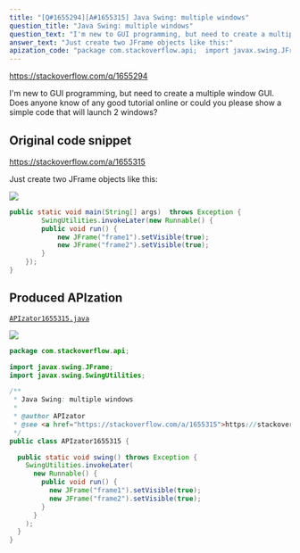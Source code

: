 ```yaml
---
title: "[Q#1655294][A#1655315] Java Swing: multiple windows"
question_title: "Java Swing: multiple windows"
question_text: "I'm new to GUI programming, but need to create a multiple window GUI. Does anyone know of any good tutorial online or could you please show a simple code that will launch 2 windows?"
answer_text: "Just create two JFrame objects like this:"
apization_code: "package com.stackoverflow.api;  import javax.swing.JFrame; import javax.swing.SwingUtilities;  /**  * Java Swing: multiple windows  *  * @author APIzator  * @see <a href=\"https://stackoverflow.com/a/1655315\">https://stackoverflow.com/a/1655315</a>  */ public class APIzator1655315 {    public static void swing() throws Exception {     SwingUtilities.invokeLater(       new Runnable() {         public void run() {           new JFrame(\"frame1\").setVisible(true);           new JFrame(\"frame2\").setVisible(true);         }       }     );   } }"
---
```


https://stackoverflow.com/q/1655294

I&#x27;m new to GUI programming, but need to create a multiple window GUI. Does anyone know of any good tutorial online or could you please show a simple code that will launch 2 windows?



## Original code snippet

https://stackoverflow.com/a/1655315

Just create two JFrame objects like this:

<div class="code-logo"><img src="/stackoverflow.png" /></div>

```java
public static void main(String[] args)  throws Exception {
        SwingUtilities.invokeLater(new Runnable() {
        public void run() {
            new JFrame("frame1").setVisible(true);
            new JFrame("frame2").setVisible(true);
        }
    });
}
```

## Produced APIzation

[`APIzator1655315.java`](https://github.com/pasqualesalza/apization/raw/main/data/search/APIzator1655315.java)

<div class="code-logo"><img src="/apizator.png" /></div>

```java
package com.stackoverflow.api;

import javax.swing.JFrame;
import javax.swing.SwingUtilities;

/**
 * Java Swing: multiple windows
 *
 * @author APIzator
 * @see <a href="https://stackoverflow.com/a/1655315">https://stackoverflow.com/a/1655315</a>
 */
public class APIzator1655315 {

  public static void swing() throws Exception {
    SwingUtilities.invokeLater(
      new Runnable() {
        public void run() {
          new JFrame("frame1").setVisible(true);
          new JFrame("frame2").setVisible(true);
        }
      }
    );
  }
}

```